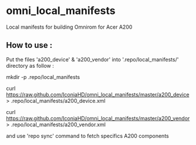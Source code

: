 omni_local_manifests
====================

Local manifests for building Omnirom for Acer A200

How to use :
------------

Put the files 'a200_device' & 'a200_vendor' into '.repo/local_manifests/' directory as follow :



mkdir -p .repo/local_manifests

curl https://raw.github.com/IconiaHD/omni_local_manifests/master/a200_device > .repo/local_manifests/a200_device.xml

curl https://raw.github.com/IconiaHD/omni_local_manifests/master/a200_vendor > .repo/local_manifests/a200_vendor.xml



and use 'repo sync' command to fetch specifics A200 components
